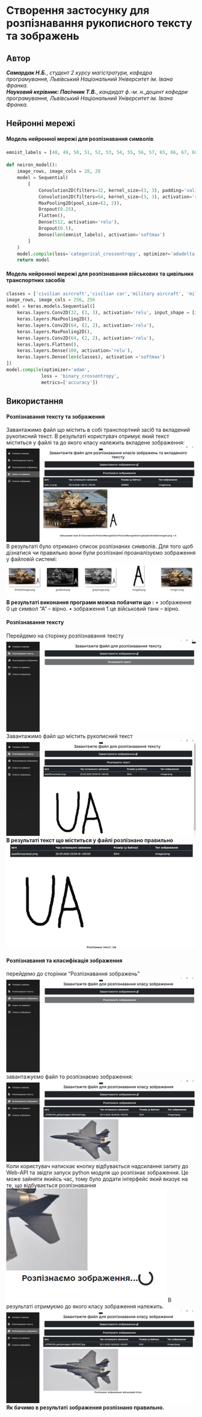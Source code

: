 # Створення застосунку для розпізнавання рукописного тексту та зображень


## Автор
***Самардак Н.Б.***, *студент 2 курсу магістратури, кафедра програмування, Львівський Національний Університет ім. Івана Франка.*  
***Науковий керівник: Пасічник Т.В.***, *кандидат ф.-м. н.,доцент кафедри програмування, Львівський Національний Університет ім. Івана Франка.*



## Нейронні мережі 

#### Модель нейронної мережі для розпізнавання символів
```python
emnist_labels = [48, 49, 50, 51, 52, 53, 54, 55, 56, 57, 65, 66, 67, 68, 69, 70, 71, 72, 73, 74, 75, 76, 77, 78, 79, 80, 81, 82, 83, 84, 85, 86, 87, 88, 89, 90, 97, 98, 99, 100, 101, 102, 103, 104, 105, 106, 107, 108, 109, 110, 111, 112, 113, 114, 115, 116, 117, 118, 119, 120, 121, 122]

def neiron_model():
    image_rows, image_cols = 28, 28
    model = Sequential(
        [
            Convolution2D(filters=32, kernel_size=(3, 3), padding='valid', input_shape=(image_rows, image_cols, 1), activation='relu'),
            Convolution2D(filters=64, kernel_size=(3, 3), activation='relu'),
            MaxPooling2D(pool_size=(2, 2)),
            Dropout(0.25),
            Flatten(),
            Dense(512, activation='relu'),
            Dropout(0.5),
            Dense(len(emnist_labels), activation='softmax')
        ]
    )
    model.compile(loss='categorical_crossentropy', optimizer='adadelta', metrics=['accuracy'])
    return model
```
#### Модель нейронної мережі для розпізнавання військових та цивільних транспортних засобів 

```python
classes = ['civilian aircraft','civilian car','military aircraft', 'military helicopter','military tank','military truck']
image_rows, image_cols = 256, 256
model = keras.models.Sequential([
    keras.layers.Conv2D(32, (3, 3), activation='relu', input_shape = [image_rows, image_cols,3]),
    keras.layers.MaxPooling2D(),
    keras.layers.Conv2D(64, (2, 2), activation='relu'),
    keras.layers.MaxPooling2D(),
    keras.layers.Conv2D(64, (2, 2), activation='relu'),
    keras.layers.Flatten(),
    keras.layers.Dense(100, activation='relu'),
    keras.layers.Dense(len(classes), activation ='softmax')
])
model.compile(optimizer='adam',
             loss = 'binary_crossentropy',
             metrics=['accuracy'])
```

## Використання

#### Розпізнавання тексту та зображення
Завантажимо файл що містить в собі транспортний засіб та вкладений рукописний текст.
В результаті користувач отримує який текст міститься у файлі та до якого класу належить вкладене зображення:
![plot](./test/9.png)
В результаті було отримано список розпізнаних символів. Для того щоб дізнатися чи правильно вони були розпізнані проаналізуємо зображення у файловій системі:
![plot](./test/10.png)
**В результаті виконання програми можна побачити що :**
•	зображення 0 це cимвол “А” – вірно.
•	зображення 1 це військовий танк – вірно.


#### Розпізнавання тексту
Перейдемо на сторінку розпізнавання тексту
![plot](./test/2.png)
Завантажимо файл що містить рукописний текст
![plot](./test/3.png)
**В результаті текст що міститься у файлі розпізнано правильно**
![plot](./test/4.png)

#### Розпізнавання та класифікація зображення
перейдемо до сторінки “Розпізнавання зображень”
![plot](./test/5.png)
завантажуємо файл то розпізнаємо зображення:
![plot](./test/6.png)
Коли користувач натискає кнопку відбувається надсилання запиту до Web-API та звідти запуск python модуля що розпізнає зображення. Це може зайняти якийсь час, тому було додати інтерфейс який вказує на те, що відбувається розпізнавання
![plot](./test/7.png)
В результаті отримуємо до якого класу зображення належить.
![plot](./test/8.png)
**Як бачимо в результаті зображення розпізнано правильно.**




